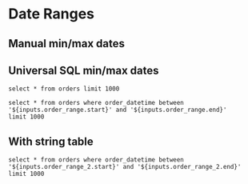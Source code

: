 # Date Ranges

## Manual min/max dates

<DateRange start="2022-01-02" end="2023-05-07" />

## Universal SQL min/max dates

```orders
select * from orders limit 1000
```

<DateRange data={orders} dates="order_datetime" name="order_range" />

```range_of_orders
select * from orders where order_datetime between '${inputs.order_range.start}' and '${inputs.order_range.end}'
limit 1000
```

<DataTable data={range_of_orders} />

## With string table

<DateRange data="orders" dates="order_datetime" name="order_range_2" />

```range_of_orders_2
select * from orders where order_datetime between '${inputs.order_range_2.start}' and '${inputs.order_range_2.end}'
limit 1000
```

<DataTable data={range_of_orders_2} />
